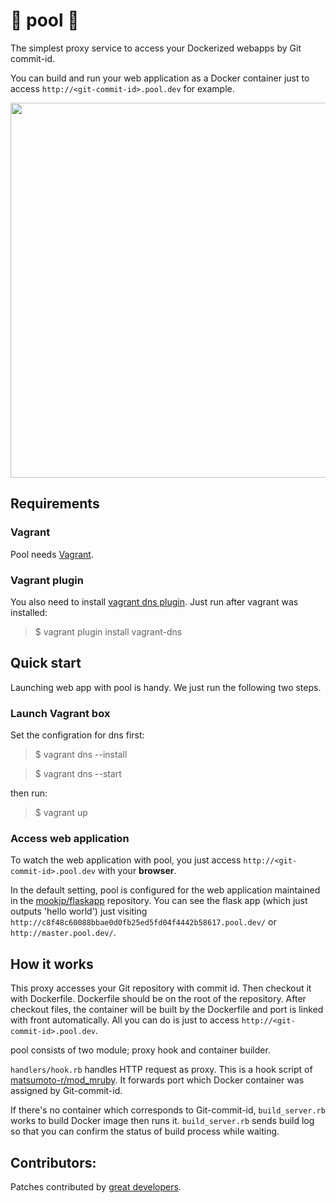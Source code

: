 🐳 pool 🐳
===

The simplest proxy service to access your Dockerized webapps by Git commit-id.

You can build and run your web application as a Docker container just to access
`http://<git-commit-id>.pool.dev` for example.

<p align="center">
<img src="https://raw.githubusercontent.com/wiki/mookjp/pool/images/architecture.png" width="600"/>
</p>

## Requirements

### Vagrant

Pool needs [Vagrant](https://www.vagrantup.com/).

### Vagrant plugin

You also need to install [vagrant dns plugin](https://github.com/BerlinVagrant/vagrant-dns). Just run after vagrant was installed:

> $ vagrant plugin install vagrant-dns

## Quick start

Launching web app with pool is handy. We just run the following two steps.

### Launch Vagrant box

Set the configration for dns first:

> $ vagrant dns --install

> $ vagrant dns --start

then run:

> $ vagrant up

### Access web application

To watch the web application with pool, you just access `http://<git-commit-id>.pool.dev` with your **browser**.

In the default setting, pool is configured for the web application maintained in the [mookjp/flaskapp](https://github.com/mookjp/flaskapp) repository.
You can see the flask app (which just outputs 'hello world') just visiting `http://c8f48c60088bbae0d0fb25ed5fd04f4442b58617.pool.dev/` or `http://master.pool.dev/`.

## How it works

This proxy accesses your Git repository with commit id.
Then checkout it with Dockerfile. Dockerfile should be on the root of the
repository. After checkout files, the container will be built by the Dockerfile
and port is linked with front automatically. All you can do is just to access
`http://<git-commit-id>.pool.dev`.

pool consists of two module; proxy hook and container builder.

`handlers/hook.rb` handles HTTP request as proxy. This is a hook script of
[matsumoto-r/mod_mruby](https://github.com/matsumoto-r/mod_mruby).
It forwards port which Docker container was assigned by Git-commit-id.

If there's no container which corresponds to Git-commit-id, `build_server.rb` works to
build Docker image then runs it.
`build_server.rb` sends build log so that you can confirm the status of build process
while waiting.

## Contributors:

Patches contributed by [great developers](https://github.com/mookjp/pool/contributors).

